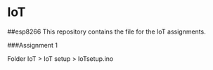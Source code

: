 # IoT

##esp8266
This repository contains the file for the IoT assignments. 

###Assignment 1 

Folder IoT > IoT setup > IoTsetup.ino

